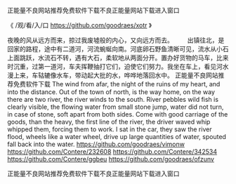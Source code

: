 
正能量不良网站推荐免费软件下载不良正能量网站下载进入窗口




《 /观/看/入/口  https://github.com/goodraes/xotr 》




夜晚的风从远方而来，掠过我废墟般的内心，又向远方而去。
　　出镇往北，是回家的路程，途中有二道河，河流蜿蜒向南。河底卵石野鱼清晰可见，流水从小石上面跳跃，水流石不转，遇有大石，柔软地从两面分开。置办好货物的马车，比来时沉重，过第一道河，车夫挥鞭抽打它们，迫使它们努力。我坐在车上，看见河水漫上来，车轱辘像水车，带动起大批的水，哗哗地落回水中。
正能量不良网站推荐免费软件下载
The wind from afar, the night of the ruins of my heart, and into the distance.
Out of the town of north, is the way home, on the way there are two river, the river winds to the south.
River pebbles wild fish is clearly visible, the flowing water from small stone jump, water did not turn, in case of stone, soft apart from both sides.
Come with good carriage of the goods, than the heavy, the first line of the river, the driver waved whip whipped them, forcing them to work.
I sat in the car, they saw the river flood, wheels like a water wheel, drive up large quantities of water, spouted fall back into the water.
https://github.com/goodraes/vimonw
https://github.com/Contere/232608
https://github.com/Contere/342534
https://github.com/Contere/ggbeu
https://github.com/goodraes/ofzunv





正能量不良网站推荐免费软件下载不良正能量网站下载进入窗口
